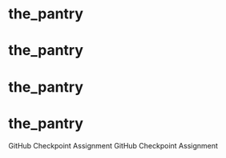 # the_pantry
# the_pantry
# the_pantry
# the_pantry
GitHub Checkpoint Assignment
GitHub Checkpoint Assignment
